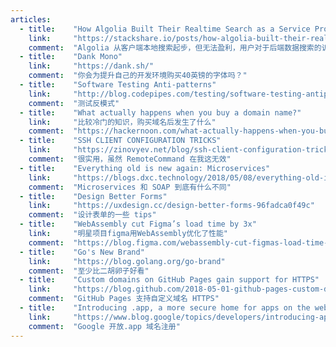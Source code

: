 ```yaml
---
articles:
  - title:    "How Algolia Built Their Realtime Search as a Service Product"
    link:     "https://stackshare.io/posts/how-algolia-built-their-realtime-search-as-a-service-product"
    comment:  "Algolia 从客户端本地搜索起步，但无法盈利，用户对于后端数据搜索的诉求让他们有了发展机会。技术的话是自建物理机后端配合各种云服务，负载均衡是在 JS SDK 做的。"
  - title:    "Dank Mono"
    link:     "https://dank.sh/"
    comment:  "你会为提升自己的开发环境购买40英镑的字体吗？"
  - title:    "Software Testing Anti-patterns"
    link:     "http://blog.codepipes.com/testing/software-testing-antipatterns.html"
    comment:  "测试反模式"
  - title:    "What actually happens when you buy a domain name?"
    link:     "比较冷门的知识，购买域名后发生了什么"
    comment:  "https://hackernoon.com/what-actually-happens-when-you-buy-a-domain-name-9c996d352af3"
  - title:    "SSH CLIENT CONFIGURATION TRICKS"
    link:     "https://zinovyev.net/blog/ssh-client-configuration-tricks"
    comment:  "很实用，虽然 RemoteCommand 在我这无效"
  - title:    "Everything old is new again: Microservices"
    link:     "https://blogs.dxc.technology/2018/05/08/everything-old-is-new-again-microservices/"
    comment:  "Microservices 和 SOAP 到底有什么不同"
  - title:    "Design Better Forms"
    link:     "https://uxdesign.cc/design-better-forms-96fadca0f49c"
    comment:  "设计表单的一些 tips"
  - title:    "WebAssembly cut Figma’s load time by 3x"
    link:     "明星项目figma用WebAssembly优化了性能"
    comment:  "https://blog.figma.com/webassembly-cut-figmas-load-time-by-3x-76f3f2395164"
  - title:    "Go's New Brand"
    link:     "https://blog.golang.org/go-brand"
    comment:  "至少比二胡卵子好看"
  - title:    "Custom domains on GitHub Pages gain support for HTTPS"
    link:     "https://blog.github.com/2018-05-01-github-pages-custom-domains-https/"
    comment:  "GitHub Pages 支持自定义域名 HTTPS"
  - title:    "Introducing .app, a more secure home for apps on the web"
    link:     "https://www.blog.google/topics/developers/introducing-app-more-secure-home-apps-web/"
    comment:  "Google 开放.app 域名注册"
---
```

